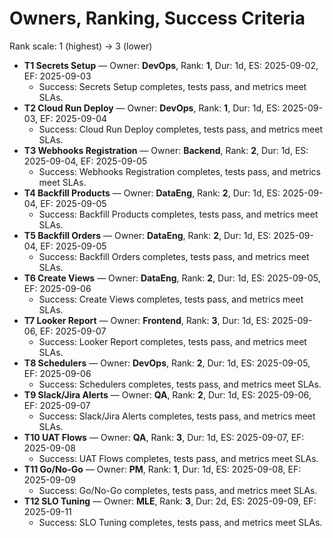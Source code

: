 # Owners, Ranking, Success Criteria

Rank scale: 1 (highest) → 3 (lower)

- **T1 Secrets Setup** — Owner: **DevOps**, Rank: **1**, Dur: 1d, ES: 2025-09-02, EF: 2025-09-03
  - Success: Secrets Setup completes, tests pass, and metrics meet SLAs.
- **T2 Cloud Run Deploy** — Owner: **DevOps**, Rank: **1**, Dur: 1d, ES: 2025-09-03, EF: 2025-09-04
  - Success: Cloud Run Deploy completes, tests pass, and metrics meet SLAs.
- **T3 Webhooks Registration** — Owner: **Backend**, Rank: **2**, Dur: 1d, ES: 2025-09-04, EF: 2025-09-05
  - Success: Webhooks Registration completes, tests pass, and metrics meet SLAs.
- **T4 Backfill Products** — Owner: **DataEng**, Rank: **2**, Dur: 1d, ES: 2025-09-04, EF: 2025-09-05
  - Success: Backfill Products completes, tests pass, and metrics meet SLAs.
- **T5 Backfill Orders** — Owner: **DataEng**, Rank: **2**, Dur: 1d, ES: 2025-09-04, EF: 2025-09-05
  - Success: Backfill Orders completes, tests pass, and metrics meet SLAs.
- **T6 Create Views** — Owner: **DataEng**, Rank: **2**, Dur: 1d, ES: 2025-09-05, EF: 2025-09-06
  - Success: Create Views completes, tests pass, and metrics meet SLAs.
- **T7 Looker Report** — Owner: **Frontend**, Rank: **3**, Dur: 1d, ES: 2025-09-06, EF: 2025-09-07
  - Success: Looker Report completes, tests pass, and metrics meet SLAs.
- **T8 Schedulers** — Owner: **DevOps**, Rank: **2**, Dur: 1d, ES: 2025-09-05, EF: 2025-09-06
  - Success: Schedulers completes, tests pass, and metrics meet SLAs.
- **T9 Slack/Jira Alerts** — Owner: **QA**, Rank: **2**, Dur: 1d, ES: 2025-09-06, EF: 2025-09-07
  - Success: Slack/Jira Alerts completes, tests pass, and metrics meet SLAs.
- **T10 UAT Flows** — Owner: **QA**, Rank: **3**, Dur: 1d, ES: 2025-09-07, EF: 2025-09-08
  - Success: UAT Flows completes, tests pass, and metrics meet SLAs.
- **T11 Go/No-Go** — Owner: **PM**, Rank: **1**, Dur: 1d, ES: 2025-09-08, EF: 2025-09-09
  - Success: Go/No-Go completes, tests pass, and metrics meet SLAs.
- **T12 SLO Tuning** — Owner: **MLE**, Rank: **3**, Dur: 2d, ES: 2025-09-09, EF: 2025-09-11
  - Success: SLO Tuning completes, tests pass, and metrics meet SLAs.
